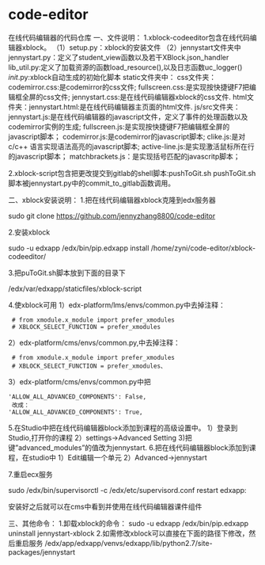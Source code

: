 # code-editor
在线代码编辑器的代码仓库
一、文件说明：
1.xblock-codeeditor包含在线代码编辑器xblock。
  （1）setup.py：xblock的安装文件
  （2）jennystart文件夹中
       jennystart.py：定义了student_view函数以及若干XBlock.json_handler
       lib_util.py:定义了加载资源的函数load_resource(),以及日志函数uc_logger()
       _init_.py:xblock自动生成的初始化脚本
       static文件夹中：
           css文件夹：codemirror.css:是codemirror的css文件;
                      fullscreen.css:是实现按快捷键F7把编辑框全屏的css文件;
                      jennystart.css:是在线代码编辑器xblock的css文件.
            html文件夹：jennystart.html:是在线代码编辑器主页面的html文件.
            js/src文件夹：jennystart.js:是在线代码编辑器的javascript文件，定义了事件的处理函数以及codemirror实例的生成;
                          fullscreen.js:是实现按快捷键F7把编辑框全屏的javascript脚本；
                          codemirror.js:是codemirror的javascript脚本;
                          clike.js:是对c/c++ 语言实现语法高亮的javascript脚本;
                          active-line.js:是实现激活鼠标所在行的javascript脚本；
                          matchbrackets.js：是实现括号匹配的javascritp脚本；
                          
2.xblock-script包含把更改提交到gitlab的shell脚本:pushToGit.sh
  pushToGit.sh脚本被jennystart.py中的commit_to_gitlab函数调用。

二、xblock安装说明：
1.把在线代码编辑器xblock克隆到edx服务器
  
  sudo git clone https://github.com/jennyzhang8800/code-editor
  
2.安装xblock
 
  sudo -u edxapp /edx/bin/pip.edxapp install /home/zyni/code-editor/xblock-codeeditor/
  
3.把puToGit.sh脚本放到下面的目录下
  
  /edx/var/edxapp/staticfiles/xblock-script


4.使xblock可用
  1）edx-platform/lms/envs/common.py中去掉注释：
  
     # from xmodule.x_module import prefer_xmodules
     # XBLOCK_SELECT_FUNCTION = prefer_xmodules
     
  2）edx-platform/cms/envs/common.py,中去掉注释：
   
     # from xmodule.x_module import prefer_xmodules
     # XBLOCK_SELECT_FUNCTION = prefer_xmodules、
     
  3）edx-platform/cms/envs/common.py中把
  
    'ALLOW_ALL_ADVANCED_COMPONENTS': False,
     改成：
    'ALLOW_ALL_ADVANCED_COMPONENTS': True,

5.在Studio中把在线代码编辑器block添加到课程的高级设置中。
   1）登录到Studio,打开你的课程
   2）settings->Advanced Setting
   3)把键”advanced_modules”的值改为jennystart.
6.把在线代码编辑器block添加到课程，在studio中
   1）Edit编辑一个单元
   2）Advanced->jennystart

7.重启ecx服务

  sudo /edx/bin/supervisorctl -c /edx/etc/supervisord.conf restart edxapp:
  
安装好之后就可以在cms中看到并使用在线代码编辑器课件组件


   
  
三、其他命令：
1.卸载xblock的命令：
  sudo -u edxapp /edx/bin/pip.edxapp uninstall jennystart-xblock
2.如需修改xblock可以直接在下面的路径下修改，然后重启服务
  /edx/app/edxapp/venvs/edxapp/lib/python2.7/site-packages/jennystart
  
  
  

  

